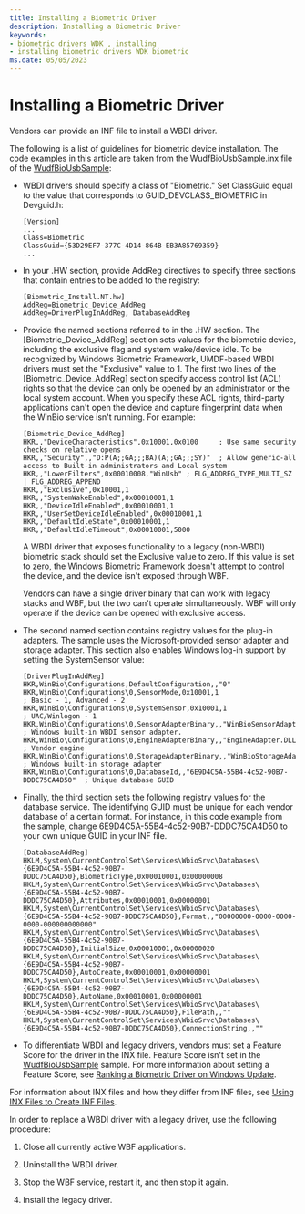 ```yaml
---
title: Installing a Biometric Driver
description: Installing a Biometric Driver
keywords:
- biometric drivers WDK , installing
- installing biometric drivers WDK biometric
ms.date: 05/05/2023
---
```


# Installing a Biometric Driver

Vendors can provide an INF file to install a WBDI driver.

The following is a list of guidelines for biometric device installation. The code examples in this article are taken from the WudfBioUsbSample.inx file of the [WudfBioUsbSample](https://github.com/Microsoft/Windows-driver-samples/tree/main/biometrics/driver):

- WBDI drivers should specify a class of "Biometric." Set ClassGuid equal to the value that corresponds to GUID_DEVCLASS_BIOMETRIC in Devguid.h:

    ```inf
    [Version]
    ...
    Class=Biometric
    ClassGuid={53D29EF7-377C-4D14-864B-EB3A85769359}
    ...
    ```

- In your .HW section, provide AddReg directives to specify three sections that contain entries to be added to the registry:

    ```inf
    [Biometric_Install.NT.hw]
    AddReg=Biometric_Device_AddReg
    AddReg=DriverPlugInAddReg, DatabaseAddReg
    ```

- Provide the named sections referred to in the .HW section. The \[Biometric_Device_AddReg\] section sets values for the biometric device, including the exclusive flag and system wake/device idle. To be recognized by Windows Biometric Framework, UMDF-based WBDI drivers must set the "Exclusive" value to 1. The first two lines of the \[Biometric_Device_AddReg\] section specify access control list (ACL) rights so that the device can only be opened by an administrator or the local system account. When you specify these ACL rights, third-party applications can't open the device and capture fingerprint data when the WinBio service isn't running. For example:

    ```inf
    [Biometric_Device_AddReg]
    HKR,,"DeviceCharacteristics",0x10001,0x0100     ; Use same security checks on relative opens
    HKR,,"Security",,"D:P(A;;GA;;;BA)(A;;GA;;;SY)"  ; Allow generic-all access to Built-in administrators and Local system
    HKR,,"LowerFilters",0x00010008,"WinUsb" ; FLG_ADDREG_TYPE_MULTI_SZ | FLG_ADDREG_APPEND
    HKR,,"Exclusive",0x10001,1
    HKR,,"SystemWakeEnabled",0x00010001,1
    HKR,,"DeviceIdleEnabled",0x00010001,1
    HKR,,"UserSetDeviceIdleEnabled",0x00010001,1
    HKR,,"DefaultIdleState",0x00010001,1
    HKR,,"DefaultIdleTimeout",0x00010001,5000
    ```

    A WBDI driver that exposes functionality to a legacy (non-WBDI) biometric stack should set the Exclusive value to zero. If this value is set to zero, the Windows Biometric Framework doesn't attempt to control the device, and the device isn't exposed through WBF.

    Vendors can have a single driver binary that can work with legacy stacks and WBF, but the two can't operate simultaneously. WBF will only operate if the device can be opened with exclusive access.

- The second named section contains registry values for the plug-in adapters. The sample uses the Microsoft-provided sensor adapter and storage adapter. This section also enables Windows log-in support by setting the SystemSensor value:

    ```inf
    [DriverPlugInAddReg]
    HKR,WinBio\Configurations,DefaultConfiguration,,"0"
    HKR,WinBio\Configurations\0,SensorMode,0x10001,1                                ; Basic - 1, Advanced - 2
    HKR,WinBio\Configurations\0,SystemSensor,0x10001,1                              ; UAC/Winlogon - 1
    HKR,WinBio\Configurations\0,SensorAdapterBinary,,"WinBioSensorAdapter.DLL"      ; Windows built-in WBDI sensor adapter.
    HKR,WinBio\Configurations\0,EngineAdapterBinary,,"EngineAdapter.DLL"            ; Vendor engine
    HKR,WinBio\Configurations\0,StorageAdapterBinary,,"WinBioStorageAdapter.DLL"    ; Windows built-in storage adapter
    HKR,WinBio\Configurations\0,DatabaseId,,"6E9D4C5A-55B4-4c52-90B7-DDDC75CA4D50"  ; Unique database GUID
    ```

- Finally, the third section sets the following registry values for the database service. The identifying GUID must be unique for each vendor database of a certain format. For instance, in this code example from the sample, change 6E9D4C5A-55B4-4c52-90B7-DDDC75CA4D50 to your own unique GUID in your INF file.

    ```inf
    [DatabaseAddReg]
    HKLM,System\CurrentControlSet\Services\WbioSrvc\Databases\{6E9D4C5A-55B4-4c52-90B7-DDDC75CA4D50},BiometricType,0x00010001,0x00000008
    HKLM,System\CurrentControlSet\Services\WbioSrvc\Databases\{6E9D4C5A-55B4-4c52-90B7-DDDC75CA4D50},Attributes,0x00010001,0x00000001
    HKLM,System\CurrentControlSet\Services\WbioSrvc\Databases\{6E9D4C5A-55B4-4c52-90B7-DDDC75CA4D50},Format,,"00000000-0000-0000-0000-000000000000"
    HKLM,System\CurrentControlSet\Services\WbioSrvc\Databases\{6E9D4C5A-55B4-4c52-90B7-DDDC75CA4D50},InitialSize,0x00010001,0x00000020
    HKLM,System\CurrentControlSet\Services\WbioSrvc\Databases\{6E9D4C5A-55B4-4c52-90B7-DDDC75CA4D50},AutoCreate,0x00010001,0x00000001
    HKLM,System\CurrentControlSet\Services\WbioSrvc\Databases\{6E9D4C5A-55B4-4c52-90B7-DDDC75CA4D50},AutoName,0x00010001,0x00000001
    HKLM,System\CurrentControlSet\Services\WbioSrvc\Databases\{6E9D4C5A-55B4-4c52-90B7-DDDC75CA4D50},FilePath,,""
    HKLM,System\CurrentControlSet\Services\WbioSrvc\Databases\{6E9D4C5A-55B4-4c52-90B7-DDDC75CA4D50},ConnectionString,,""
    ```

- To differentiate WBDI and legacy drivers, vendors must set a Feature Score for the driver in the INX file. Feature Score isn't set in the [WudfBioUsbSample](https://github.com/Microsoft/Windows-driver-samples/tree/main/biometrics/driver) sample. For more information about setting a Feature Score, see [Ranking a Biometric Driver on Windows Update](ranking-a-biometric-driver-on-windows-update.md).

For information about INX files and how they differ from INF files, see [Using INX Files to Create INF Files](../wdf/using-inx-files-to-create-inf-files.md).

In order to replace a WBDI driver with a legacy driver, use the following procedure:

1. Close all currently active WBF applications.

1. Uninstall the WBDI driver.

1. Stop the WBF service, restart it, and then stop it again.

1. Install the legacy driver.
